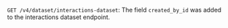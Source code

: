 `GET /v4/dataset/interactions-dataset`: The field `created_by_id` was added to the interactions dataset endpoint.